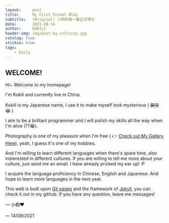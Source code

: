 ```yaml
---
layout:     post
title:      My First Formal Blog
subtitle:   (Original) 小桐的第一篇正式博文
date:       2021-08-14
author:     KOKILI
header-img: img/post-bg-infinity.jpg
catalog: true
stickie: true
tags:
    - Daily
---
```


## WELCOME!

Hi~ Welcome to my homepage!

I'm Kokili and currently live in China.

Kokili is my Japanese name, I use it to make myself look mysterious ( ~~装叉~~😂 )

I aim to be a brilliant programmer and I will polish my skills all the way when I'm alive (??😂).

Photography is one of my pleasure when I'm free ( 👉 [Check out My Gallery Here](link)), yeah, I guess it's one of my hobbies.

And I'm willing to learn different languages when there's spare time, also insterested in different cultures. If you are willing to tell me more about your culture, just send me an email. I have already pricked my ear up! :P

I acquire the language proficiency in Chinese, English and Japanese. And hope to learn more languages in the next year.

This web is built upon [Git pages](https://pages.github.com/) and the framework of [Jekyll](https://www.jekyll.com.cn/), you can check it out in my github. If you have any question, leave me messages!

— 小桐❤<br><br>
— 14/08/2021
